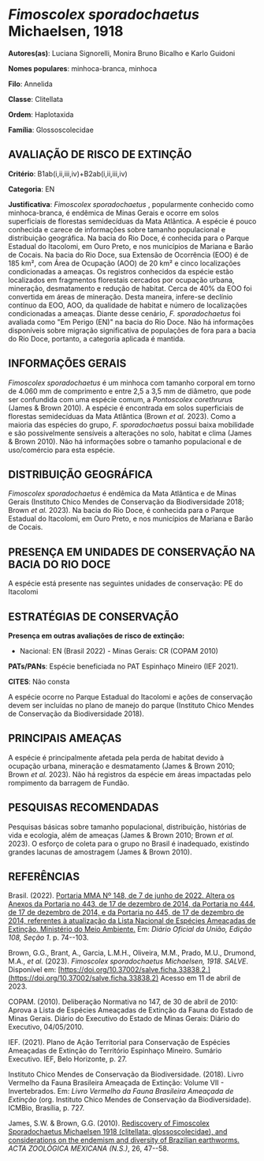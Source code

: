 # *Fimoscolex sporadochaetus* Michaelsen, 1918

**Autores(as)**: Luciana Signorelli, Monira Bruno Bicalho e Karlo Guidoni

**Nomes populares**: minhoca-branca, minhoca

**Filo**: Annelida

**Classe**: Clitellata

**Ordem**: Haplotaxida

**Família**: Glossoscolecidae

## AVALIAÇÃO DE RISCO DE EXTINÇÃO

**Critério**: B1ab(i,ii,iii,iv)+B2ab(i,ii,iii,iv)

**Categoria**: EN

**Justificativa**: *Fimoscolex sporadochaetus* , popularmente conhecido como minhoca-branca, é endêmica de Minas Gerais e ocorre em solos superficiais de florestas semidecíduas da Mata Atlântica. A espécie é pouco conhecida e carece de informações sobre tamanho populacional e distribuição geográfica. Na bacia do Rio Doce, é conhecida para o Parque Estadual do Itacolomi, em Ouro Preto, e nos municípios de Mariana e Barão de Cocais. Na bacia do Rio Doce, sua Extensão de Ocorrência (EOO) é de 185 km², com Área de Ocupação (AOO) de 20 km² e cinco localizações condicionadas a ameaças. Os registros conhecidos da espécie estão localizados em fragmentos florestais cercados por ocupação urbana, mineração, desmatamento e redução de habitat. Cerca de 40% da EOO foi convertida em áreas de mineração. Desta maneira, infere-se declínio contínuo da EOO, AOO, da qualidade de habitat e número de localizações condicionadas a ameaças. Diante desse cenário,
*F. sporadochaetus* foi avaliada como "Em Perigo (EN)" na bacia do Rio Doce. Não há informações disponíveis sobre migração significativa de populações de fora para a bacia do Rio Doce, portanto, a categoria aplicada é mantida.

## INFORMAÇÕES GERAIS

*Fimoscolex sporadochaetus* é um minhoca com tamanho corporal em torno de 4.060 mm de comprimento e entre 2,5 a 3,5 mm de diâmetro, que pode ser confundida com uma espécie comum, a *Pontoscolex corethrurus* (James & Brown 2010). A espécie é encontrada em solos superficiais de florestas semidecíduas da Mata Atlântica (Brown *et al.* 2023). Como a maioria das espécies do grupo, *F. sporadochaetus* possui baixa mobilidade e são possivelmente sensíveis a alterações no solo, habitat e clima (James & Brown 2010). Não há informações sobre o tamanho populacional e de uso/comércio para esta espécie.

## DISTRIBUIÇÃO GEOGRÁFICA

*Fimoscolex sporadochaetus* é endêmica da Mata Atlântica e de Minas Gerais (Instituto Chico Mendes de Conservação da Biodiversidade 2018; Brown *et al.* 2023). Na bacia do Rio Doce, é conhecida para o Parque Estadual do Itacolomi, em Ouro Preto, e nos municípios de Mariana e Barão de Cocais.

## PRESENÇA EM UNIDADES DE CONSERVAÇÃO NA BACIA DO RIO DOCE

A espécie está presente nas seguintes unidades de conservação: PE do Itacolomi

## ESTRATÉGIAS DE CONSERVAÇÃO

**Presença em outras avaliações de risco de extinção:**

-   Nacional: EN (Brasil 2022) -   Minas Gerais: CR (COPAM 2010)

**PATs/PANs**: Espécie beneficiada no PAT Espinhaço Mineiro (IEF 2021).

**CITES**: Não consta

A espécie ocorre no Parque Estadual do Itacolomi e ações de conservação devem ser incluídas no plano de manejo do parque (Instituto Chico Mendes de Conservação da Biodiversidade 2018).

## PRINCIPAIS AMEAÇAS

A espécie é principalmente afetada pela perda de habitat devido à ocupação urbana, mineração e desmatamento (James & Brown 2010; Brown *et al.* 2023). Não há registros da espécie em áreas impactadas pelo rompimento da barragem de Fundão.

## PESQUISAS RECOMENDADAS

Pesquisas básicas sobre tamanho populacional, distribuição, histórias de vida e ecologia, além de ameaças (James & Brown 2010; Brown *et al.* 2023). O esforço de coleta para o grupo no Brasil é inadequado, existindo grandes lacunas de amostragem (James & Brown 2010).

## REFERÊNCIAS

Brasil. (2022). [Portaria MMA Nº 148, de 7 de junho de 2022. Altera os Anexos da Portaria no 443, de 17 de dezembro de 2014, da Portaria no 444, de 17 de dezembro de 2014, e da Portaria no 445, de 17 de dezembro de 2014, referentes à atualização da Lista Nacional de Espécies Ameaçadas de Extinção. Ministério do Meio Ambiente.](https://in.gov.br/en/web/dou/-/portaria-mma-n-148-de-7-de-junho-de-2022-406272733) Em: *Diário Oficial da União, Edição 108, Seção 1*. p. 74--103.

Brown, G.G., Brant, A., Garcia, L.M.H., Oliveira, M.M., Prado, M.U., Drumond, M.A., *et al.* (2023). *Fimoscolex sporadochaetus Michaelsen, 1918*. *SALVE*. Disponível em: [https://doi.org/10.37002/salve.ficha.33838.2.](https://doi.org/10.37002/salve.ficha.33838.2) Acesso em 11 de abril de 2023.

COPAM. (2010). Deliberação Normativa no 147, de 30 de abril de 2010: Aprova a Lista de Espécies Ameaçadas de Extinção da Fauna do Estado de Minas Gerais. Diário do Executivo do Estado de Minas Gerais: Diário do Executivo, 04/05/2010.

IEF. (2021). Plano de Ação Territorial para Conservação de Espécies Ameaçadas de Extinção do Território Espinhaço Mineiro. Sumário Executivo. IEF, Belo Horizonte, p. 27.

Instituto Chico Mendes de Conservação da Biodiversidade. (2018). Livro Vermelho da Fauna Brasileira Ameaçada de Extinção: Volume VII - Invertebrados. Em: *Livro Vermelho da Fauna Brasileira Ameaçada de Extinção* (org. Instituto Chico Mendes de Conservação da Biodiversidade). ICMBio, Brasília, p. 727.

James, S.W. & Brown, G.G. (2010). [Rediscovery of Fimoscolex Sporadochaetus Michaelsen 1918 (clitellata: glossoscolecidae), and considerations on the endemism and diversity of Brazilian earthworms.](https://doi.org/10.21829/azm.2010.262877) *ACTA ZOOLÓGICA MEXICANA (N.S.)*, 26, 47--58.
